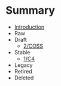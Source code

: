 # Summary

* [Introduction](README.md)
* Raw
* Draft
  * [2/COSS](2/README.md)
* Stable
  * [1/C4](1/README.md)
* Legacy
* Retired
* Deleted
